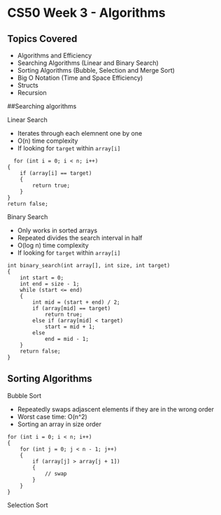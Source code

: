 # CS50 Week 3 - Algorithms 

## Topics Covered
- Algorithms and Efficiency
- Searching Algorithms (Linear and Binary Search)
- Sorting Algorithms (Bubble, Selection and Merge Sort)
- Big O Notation (Time and Space Efficiency)
- Structs
- Recursion

##Searching algorithms 

Linear Search 
- Iterates through each elemnent one by one
- O(n) time complexity
- If looking for ```target``` within ```array[i]```
```
  for (int i = 0; i < n; i++)
{
    if (array[i] == target)
    {
        return true;
    }
}
return false;
```

Binary Search 
- Only works in sorted arrays
- Repeated divides the search interval in half
- O(log n) time complexity
- If looking for ```target``` within ```array[i]```
```
int binary_search(int array[], int size, int target)
{
    int start = 0;
    int end = size - 1;
    while (start <= end)
    {
        int mid = (start + end) / 2;
        if (array[mid] == target)
            return true;
        else if (array[mid] < target)
            start = mid + 1;
        else
            end = mid - 1;
    }
    return false;
}
```

## Sorting Algorithms 

Bubble Sort 
- Repeatedly swaps adjascent elements if they are in the wrong order
- Worst case time: O(n^2)
- Sorting an array in size order
```
for (int i = 0; i < n; i++)
{
    for (int j = 0; j < n - 1; j++)
    {
        if (array[j] > array[j + 1])
        {
            // swap
        }
    }
}
```

Selection Sort 
